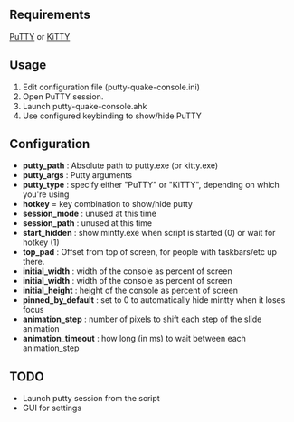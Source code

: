 ## Requirements
[PuTTY](http://www.chiark.greenend.org.uk/~sgtatham/putty/) or [KiTTY](http://kitty.9bis.com/)

## Usage
1. Edit configuration file (putty-quake-console.ini)
2. Open PuTTY session.
3. Launch putty-quake-console.ahk
4. Use configured keybinding to show/hide PuTTY

## Configuration
+ **putty_path** : Absolute path to putty.exe (or kitty.exe)
+ **putty_args** : Putty arguments
+ **putty_type** : specify either "PuTTY" or "KiTTY", depending on which you're using
+ **hotkey** = key combination to show/hide putty
+ **session_mode** : unused at this time
+ **session_path** : unused at this time
+ **start_hidden** : show mintty.exe when script is started (0) or wait for hotkey (1)
+ **top_pad** : Offset from top of screen, for people with taskbars/etc up there.
+ **initial_width** : width of the console as percent of screen
+ **initial_width** : width of the console as percent of screen
+ **initial_height** : height of the console as percent of screen
+ **pinned_by_default** : set to 0 to automatically hide mintty when it loses focus
+ **animation_step** : number of pixels to shift each step of the slide animation
+ **animation_timeout** : how long (in ms) to wait between each animation_step


## TODO
* Launch putty session from the script
* GUI for settings
